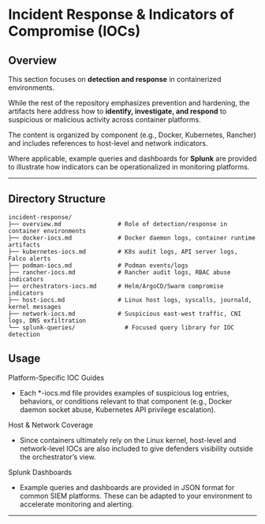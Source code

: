 # Incident Response & Indicators of Compromise (IOCs)

## Overview
This section focuses on **detection and response** in containerized environments.  

While the rest of the repository emphasizes prevention and hardening, the artifacts here address how to **identify, investigate, and respond** to suspicious or malicious activity across container platforms.

The content is organized by component (e.g., Docker, Kubernetes, Rancher) and includes references to host-level and network indicators.  

Where applicable, example queries and dashboards for **Splunk** are provided to illustrate how indicators can be operationalized in monitoring platforms.

---

## Directory Structure
```text
incident-response/
├── overview.md                # Role of detection/response in container environments
├── docker-iocs.md             # Docker daemon logs, container runtime artifacts
├── kubernetes-iocs.md         # K8s audit logs, API server logs, Falco alerts
├── podman-iocs.md             # Podman events/logs
├── rancher-iocs.md            # Rancher audit logs, RBAC abuse indicators
├── orchestrators-iocs.md      # Helm/ArgoCD/Swarm compromise indicators
├── host-iocs.md               # Linux host logs, syscalls, journald, kernel messages
├── network-iocs.md            # Suspicious east-west traffic, CNI logs, DNS exfiltration
└── splunk-queries/              # Focused query library for IOC detection
```

## Usage

Platform-Specific IOC Guides
- Each *-iocs.md file provides examples of suspicious log entries, behaviors, or conditions relevant to that component (e.g., Docker daemon socket abuse, Kubernetes API privilege escalation).

Host & Network Coverage
- Since containers ultimately rely on the Linux kernel, host-level and network-level IOCs are also included to give defenders visibility outside the orchestrator’s view.

Splunk Dashboards
- Example queries and dashboards are provided in JSON format for common SIEM platforms. These can be adapted to your environment to accelerate monitoring and alerting.

---
